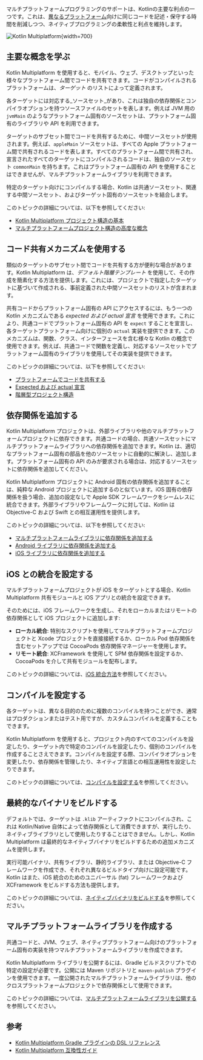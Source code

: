 [//]: # (title: Kotlin Multiplatform 入門)

マルチプラットフォームプログラミングのサポートは、Kotlinの主要な利点の一つです。これは、[異なるプラットフォーム](multiplatform-dsl-reference.md#targets)向けに同じコードを記述・保守する時間を削減しつつ、ネイティブプログラミングの柔軟性と利点を維持します。

![Kotlin Multiplatform](kotlin-multiplatform.svg){width=700}

## 主要な概念を学ぶ

Kotlin Multiplatform を使用すると、モバイル、ウェブ、デスクトップといった様々なプラットフォーム間でコードを共有できます。コードがコンパイルされるプラットフォームは、_ターゲット_ のリストによって定義されます。

各ターゲットには対応する_ソースセット_があり、これは独自の依存関係とコンパイラオプションを持つソースファイルのセットを表します。例えば JVM 用の `jvmMain` のようなプラットフォーム固有のソースセットは、プラットフォーム固有のライブラリや API を利用できます。

ターゲットのサブセット間でコードを共有するために、中間ソースセットが使用されます。例えば、`appleMain` ソースセットは、すべての Apple プラットフォーム間で共有されるコードを表します。すべてのプラットフォーム間で共有され、宣言されたすべてのターゲットにコンパイルされるコードは、独自のソースセット `commonMain` を持ちます。これはプラットフォーム固有の API を使用することはできませんが、マルチプラットフォームライブラリを利用できます。

特定のターゲット向けにコンパイルする場合、Kotlin は共通ソースセット、関連する中間ソースセット、およびターゲット固有のソースセットを結合します。

このトピックの詳細については、以下を参照してください:

*   [Kotlin Multiplatform プロジェクト構造の基本](multiplatform-discover-project.md)
*   [マルチプラットフォームプロジェクト構造の高度な概念](multiplatform-advanced-project-structure.md)

## コード共有メカニズムを使用する

類似のターゲットのサブセット間でコードを共有する方が便利な場合があります。Kotlin Multiplatform は、_デフォルト階層テンプレート_ を使用して、その作成を簡素化する方法を提供します。これには、プロジェクトで指定したターゲットに基づいて作成される、事前定義された中間ソースセットのリストが含まれます。

共有コードからプラットフォーム固有の API にアクセスするには、もう一つの Kotlin メカニズムである _expected および actual 宣言_ を使用できます。これにより、共通コードでプラットフォーム固有の API を `expect` することを宣言し、各ターゲットプラットフォーム向けに個別の `actual` 実装を提供できます。このメカニズムは、関数、クラス、インターフェースを含む様々な Kotlin の概念で使用できます。例えば、共通コードで関数を定義し、対応するソースセットでプラットフォーム固有のライブラリを使用してその実装を提供できます。

このトピックの詳細については、以下を参照してください:

*   [プラットフォームでコードを共有する](multiplatform-share-on-platforms.md)
*   [Expected および actual 宣言](multiplatform-expect-actual.md)
*   [階層型プロジェクト構造](multiplatform-hierarchy.md)

## 依存関係を追加する

Kotlin Multiplatform プロジェクトは、外部ライブラリや他のマルチプラットフォームプロジェクトに依存できます。共通コードの場合、共通ソースセットにマルチプラットフォームライブラリへの依存関係を追加できます。Kotlin は、適切なプラットフォーム固有の部品を他のソースセットに自動的に解決し、追加します。プラットフォーム固有の API のみが要求される場合は、対応するソースセットに依存関係を追加してください。

Kotlin Multiplatform プロジェクトに Android 固有の依存関係を追加することは、純粋な Android プロジェクトに追加するのと似ています。iOS 固有の依存関係を扱う場合、追加の設定なしで Apple SDK フレームワークをシームレスに統合できます。外部ライブラリやフレームワークに対しては、Kotlin は Objective-C および Swift との相互運用性を提供します。

このトピックの詳細については、以下を参照してください:

*   [マルチプラットフォームライブラリに依存関係を追加する](multiplatform-add-dependencies.md)
*   [Android ライブラリに依存関係を追加する](multiplatform-android-dependencies.md)
*   [iOS ライブラリに依存関係を追加する](multiplatform-ios-dependencies.md)

## iOS との統合を設定する

マルチプラットフォームプロジェクトが iOS をターゲットとする場合、Kotlin Multiplatform 共有モジュールと iOS アプリとの統合を設定できます。

そのためには、iOS フレームワークを生成し、それをローカルまたはリモートの依存関係として iOS プロジェクトに追加します:

*   **ローカル統合**: 特別なスクリプトを使用してマルチプラットフォームプロジェクトと Xcode プロジェクトを直接接続するか、ローカル Pod 依存関係を含むセットアップでは CocoaPods 依存関係マネージャーを使用します。
*   **リモート統合**: XCFramework を使用して SPM 依存関係を設定するか、CocoaPods を介して共有モジュールを配布します。

このトピックの詳細については、[iOS 統合方法](multiplatform-ios-integration-overview.md)を参照してください。

## コンパイルを設定する

各ターゲットは、異なる目的のために複数のコンパイルを持つことができ、通常はプロダクションまたはテスト用ですが、カスタムコンパイルを定義することもできます。

Kotlin Multiplatform を使用すると、プロジェクト内のすべてのコンパイルを設定したり、ターゲット内で特定のコンパイルを設定したり、個別のコンパイルを作成することさえできます。コンパイルを設定する際、コンパイラオプションを変更したり、依存関係を管理したり、ネイティブ言語との相互運用性を設定したりできます。

このトピックの詳細については、[コンパイルを設定する](multiplatform-configure-compilations.md)を参照してください。

## 最終的なバイナリをビルドする

デフォルトでは、ターゲットは `.klib` アーティファクトにコンパイルされ、これは Kotlin/Native 自体によって依存関係として消費できますが、実行したり、ネイティブライブラリとして使用したりすることはできません。しかし、Kotlin Multiplatform は最終的なネイティブバイナリをビルドするための追加メカニズムを提供します。

実行可能バイナリ、共有ライブラリ、静的ライブラリ、または Objective-C フレームワークを作成でき、それぞれ異なるビルドタイプ向けに設定可能です。Kotlin はまた、iOS 統合のためのユニバーサル (fat) フレームワークおよび XCFramework をビルドする方法も提供します。

このトピックの詳細については、[ネイティブバイナリをビルドする](multiplatform-build-native-binaries.md)を参照してください。

## マルチプラットフォームライブラリを作成する

共通コードと、JVM、ウェブ、ネイティブプラットフォーム向けのプラットフォーム固有の実装を持つマルチプラットフォームライブラリを作成できます。

Kotlin Multiplatform ライブラリを公開するには、Gradle ビルドスクリプトでの特定の設定が必要です。公開には Maven リポジトリと `maven-publish` プラグインを使用できます。一度公開されたマルチプラットフォームライブラリは、他のクロスプラットフォームプロジェクトで依存関係として使用できます。

このトピックの詳細については、[マルチプラットフォームライブラリを公開する](multiplatform-publish-lib-setup.md)を参照してください。

## 参考

*   [Kotlin Multiplatform Gradle プラグインの DSL リファレンス](multiplatform-dsl-reference.md)
*   [Kotlin Multiplatform 互換性ガイド](multiplatform-compatibility-guide.md)